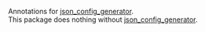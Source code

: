 Annotations for [json_config_generator].\
This package does nothing without [json_config_generator].

[json_config_generator]: https://pub.dartlang.org/packages/json_config_generator
